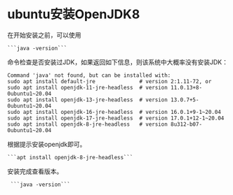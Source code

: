 # ubuntu安装OpenJDK8
 在开始安装之前，可以使用  
 
    ```java -version```
     
 命令检查是否安装过JDK，如果返回如下信息，则该系统中大概率没有安装JDK：  
    
    Command 'java' not found, but can be installed with:
    sudo apt install default-jre              # version 2:1.11-72, or
    sudo apt install openjdk-11-jre-headless  # version 11.0.13+8-0ubuntu1~20.04
    sudo apt install openjdk-13-jre-headless  # version 13.0.7+5-0ubuntu1~20.04
    sudo apt install openjdk-16-jre-headless  # version 16.0.1+9-1~20.04
    sudo apt install openjdk-17-jre-headless  # version 17.0.1+12-1~20.04
    sudo apt install openjdk-8-jre-headless   # version 8u312-b07-0ubuntu1~20.04
 
 根据提示安装openjdk即可。
 
    ```apt install openjdk-8-jre-headless```
 
 安装完成查看版本。
 
     ```java -version```